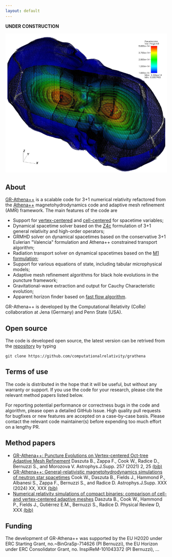 ```yaml
---
layout: default
---
```


**UNDER CONSTRUCTION**

![grathena](./assets/images/2311.04989.png)

## About

[GR-Athena++](https://github.com/computationalrelativity/grathena) is a scalable code for 3+1 numerical relativity refactored from the [Athena++](https://www.athena-astro.app/index.html) magnetohydrodynamics code and adaptive mesh refinement (AMR) framework. The main features of the code are

 * Support for [vertex-centered](https://arxiv.org/abs/2101.08289) and [cell-centered](https://arxiv.org/abs/2406.09139) for spacetime variables;
 * Dynamical spacetime solver based on the [Z4c](https://arxiv.org/abs/0912.2920) formulation of 3+1 general relativity and high-order operators;
 * GRMHD solver on dynamical spacetimes based on the conservative 3+1 Eulerian "Valencia" formulation and Athena++ constrained transport algorithm;
 * Radiation transport solver on dynamical spacetimes based on the [M1 formulation](https://arxiv.org/abs/2111.14858);
 * Support for various equations of state, including tabular microphysical models;
 * Adaptive mesh refinement algorithms for black hole evolutions in the puncture framework;
 * Gravitational-wave extraction and output for Cauchy Characteristic evolution;
 * Apparent horizon finder based on [fast flow algorithm](https://arxiv.org/abs/gr-qc/9707050).

GR-Athena++ is developed by the Computational Relativity (CoRe) collaboration at Jena (Germany) and Penn State (USA).

## Open source

The code is developed open source, the latest version can be retrived from the [repository](https://github.com/computationalrelativity/grathena) by typing

```
git clone https://github.com/computationalrelativity/grathena
```

## Terms of use

The code is distributed in the hope that it will be useful, but without any warranty or support. If you use the code for your research, please cite the relevant method papers listed below.

For reporting potential performance or correctness bugs in the code and algorithm, please open a detailed GitHub Issue. High quality pull requests for bugfixes or new features are accepted on a case-by-case basis. Please contact the relevant code maintainer(s) before expending too much effort on a lengthy PR.

## Method papers

 * [GR-Athena++: Puncture Evolutions on Vertex-centered Oct-tree Adaptive Mesh Refinement](https://arxiv.org/abs/2101.08289) Daszuta B., Zappa F., Cook W., Radice D., Bernuzzi S., and Morozova V. Astrophys.J.Supp. 257 (2021) 2, 25 [(bib)](https://ui.adsabs.harvard.edu/abs/2021ApJS..257...25D/exportcitation)
 * [GR-Athena++: General-relativistic magnetohydrodynamics simulations of neutron star spacetimes](https://arxiv.org/abs/2311.04989) Cook W., Daszuta B., Fields J., Hammond P., Albanesi S., Zappa F., Bernuzzi S., and Radice D. Astrophys.J.Supp. XXX (2024) XX, XXX [(bib)](https://ui.adsabs.harvard.edu/abs/2023arXiv231104989C/exportcitation)
 * [Numerical relativity simulations of compact binaries: comparison of cell- and vertex-centered adaptive meshes](https://arxiv.org/abs/2406.09139) Daszuta B., Cook W., Hammond P., Fields J., Gutiérrez E.M., Bernuzzi S., Radice D. Physical Review D, XXX [(bib)](https://ui.adsabs.harvard.edu/abs/2024arXiv240609139D/exportcitation)

## Funding

The development of GR-Athena++ was supported by the EU H2020 under ERC Starting Grant, no.~BinGraSp-714626 (PI Bernuzzi), the EU Horizon under ERC Consolidator Grant, no. InspiReM-101043372 (PI Bernuzzi), ...

